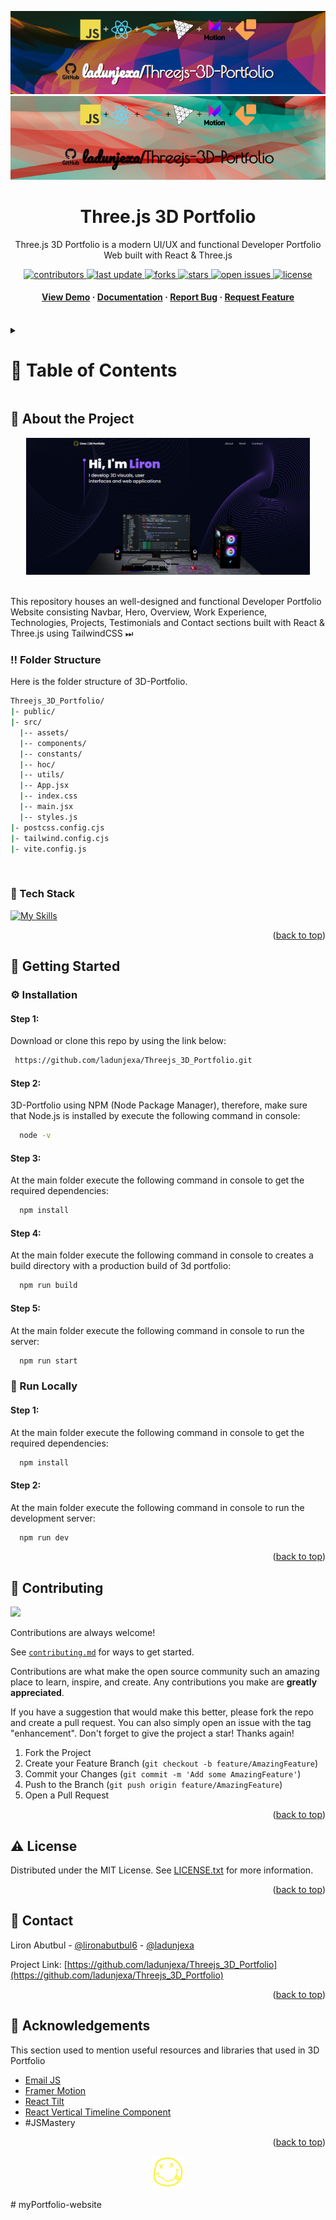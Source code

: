 <a name="readme-top"></a>
<div align="center">

  ![Project Banner](readme_assets/readme_banner.png#gh-dark-mode-only)
  ![Project Banner](readme_assets/readme_banner-light.png#gh-light-mode-only)

  <h1>Three.js 3D Portfolio</h1>
  
  <p>
    Three.js 3D Portfolio is a modern UI/UX and functional Developer Portfolio Web built with React & Three.js
  </p>

<!-- Badges -->
<p>
  <a href="https://github.com/ladunjexa/Threejs_3D_Portfolio/graphs/contributors">
    <img src="https://img.shields.io/github/contributors/ladunjexa/Threejs_3D_Portfolio" alt="contributors" />
  </a>
  <a href="">
    <img src="https://img.shields.io/github/last-commit/ladunjexa/Threejs_3D_Portfolio" alt="last update" />
  </a>
  <a href="https://github.com/ladunjexa/Threejs_3D_Portfolio/network/members">
    <img src="https://img.shields.io/github/forks/ladunjexa/Threejs_3D_Portfolio" alt="forks" />
  </a>
  <a href="https://github.com/ladunjexa/Threejs_3D_Portfolio/stargazers">
    <img src="https://img.shields.io/github/stars/ladunjexa/Threejs_3D_Portfolio" alt="stars" />
  </a>
  <a href="https://github.com/ladunjexa/Threejs_3D_Portfolio/issues/">
    <img src="https://img.shields.io/github/issues/ladunjexa/Threejs_3D_Portfolio" alt="open issues" />
  </a>
  <a href="https://github.com/ladunjexa/Threejs_3D_Portfolio/blob/master/LICENSE">
    <img src="https://img.shields.io/github/license/ladunjexa/Threejs_3D_Portfolio.svg" alt="license" />
  </a>
</p>
   
 <h4>
    <a href="https://threejs-3-d-portfolio.vercel.app/">View Demo</a>
  <span> · </span>
    <a href="https://github.com/ladunjexa/Threejs_3D_Portfolio">Documentation</a>
  <span> · </span>
    <a href="https://github.com/ladunjexa/Threejs_3D_Portfolio/issues/">Report Bug</a>
  <span> · </span>
    <a href="https://github.com/ladunjexa/Threejs_3D_Portfolio/issues/">Request Feature</a>
  </h4>
</div>

<br />

<!-- Table of Contents -->
<details>

<summary>

# :notebook_with_decorative_cover: Table of Contents

</summary>

- [About the Project](#star2-about-the-project)
  * [Folder Structure](#bangbang-folder-structure)
  * [Tech Stack](#space_invader-tech-stack)
- [Getting Started](#toolbox-getting-started)
  * [Installation](#gear-installation)
  * [Run Locally](#running-run-locally)
- [Contributing](#wave-contributing)
- [License](#warning-license)
- [Contact](#handshake-contact)
- [Acknowledgements](#gem-acknowledgements)

</details>  

<!-- About the Project -->
## :star2: About the Project

<div align="center">
  <img src="readme_assets/3d-portfolio.png" height="auto" width="90%"/>
</div>

<br />

This repository houses an well-designed and functional Developer Portfolio Website consisting Navbar, Hero, Overview, Work Experience, Technologies, Projects, Testimonials and Contact sections built with React & Three.js using TailwindCSS ⏭

<!-- Folder Structure -->
### :bangbang: Folder Structure

Here is the folder structure of 3D-Portfolio.
```bash
Threejs_3D_Portfolio/
|- public/
|- src/
  |-- assets/
  |-- components/
  |-- constants/
  |-- hoc/
  |-- utils/
  |-- App.jsx
  |-- index.css
  |-- main.jsx
  |-- styles.js
|- postcss.config.cjs
|- tailwind.config.cjs
|- vite.config.js
```
<br />

<!-- TechStack -->
### :space_invader: Tech Stack

[![My Skills](https://skillicons.dev/icons?i=js,react,tailwind,threejs)](https://skillicons.dev)

<p align="right">(<a href="#readme-top">back to top</a>)</p>

<!-- Getting Started -->
## :toolbox: Getting Started

<!-- Installation -->
### :gear: Installation

#### Step 1:
Download or clone this repo by using the link below:

```bash
 https://github.com/ladunjexa/Threejs_3D_Portfolio.git
```

#### Step 2:

3D-Portfolio using NPM (Node Package Manager), therefore, make sure that Node.js is installed by execute the following command in console:

```bash
  node -v
```

#### Step 3:

At the main folder execute the following command in console to get the required dependencies:

```bash
  npm install
```

#### Step 4:

At the main folder execute the following command in console to creates a build directory with a production build of 3d portfolio:

```bash
  npm run build
```

#### Step 5:

At the main folder execute the following command in console to run the server:

```bash
  npm run start
```

<!-- Run Locally -->
### :running: Run Locally

#### Step 1:

At the main folder execute the following command in console to get the required dependencies:

```bash
  npm install
```

#### Step 2:

At the main folder execute the following command in console to run the development server:

```bash
  npm run dev
```

<p align="right">(<a href="#readme-top">back to top</a>)</p>

<!-- Contributing -->
## :wave: Contributing

<a href="https://github.com/ladunjexa/Threejs_3D_Portfolio/graphs/contributors">
  <img src="https://contrib.rocks/image?repo=ladunjexa/Threejs_3D_Portfolio" />
</a>


Contributions are always welcome!

See [`contributing.md`](https://contributing.md/) for ways to get started.

Contributions are what make the open source community such an amazing place to learn, inspire, and create. Any contributions you make are **greatly appreciated**.

If you have a suggestion that would make this better, please fork the repo and create a pull request. You can also simply open an issue with the tag "enhancement".
Don't forget to give the project a star! Thanks again!

1. Fork the Project
2. Create your Feature Branch (`git checkout -b feature/AmazingFeature`)
3. Commit your Changes (`git commit -m 'Add some AmazingFeature'`)
4. Push to the Branch (`git push origin feature/AmazingFeature`)
5. Open a Pull Request

<p align="right">(<a href="#readme-top">back to top</a>)</p>

<!-- License -->
## :warning: License

Distributed under the MIT License. See [LICENSE.txt](https://github.com/ladunjexa/Threejs_3D_Portfolio/blob/main/LICENSE) for more information.

<p align="right">(<a href="#readme-top">back to top</a>)</p>

<!-- Contact -->
## :handshake: Contact

Liron Abutbul - [@lironabutbul6](https://twitter.com/lironabutbul6) - [@ladunjexa](https://t.me/ladunjexa)

Project Link: [https://github.com/ladunjexa/Threejs_3D_Portfolio](https://github.com/ladunjexa/Threejs_3D_Portfolio)

<p align="right">(<a href="#readme-top">back to top</a>)</p>

<!-- Acknowledgments -->
## :gem: Acknowledgements

This section used to mention useful resources and libraries that used in 3D Portfolio

 - [Email JS](https://www.emailjs.com/)
 - [Framer Motion](https://www.framer.com/motion/)
 - [React Tilt](https://www.npmjs.com/package/react-tilt)
 - [React Vertical Timeline Component](https://www.npmjs.com/package/react-vertical-timeline-component)
 - #JSMastery

<p align="right">(<a href="#readme-top">back to top</a>)</p>

<p align="center">
<img src="https://github.com/ladunjexa/Threejs_3D_Portfolio/blob/main/public/logo.png" height="auto" width="10%" />
</p>
# myPortfolio-website
